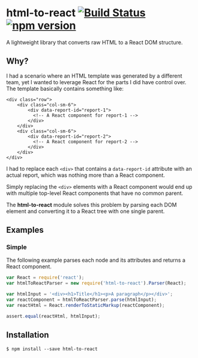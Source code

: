 # html-to-react [![Build Status](https://travis-ci.org/mikenikles/html-to-react.svg?branch=master)](https://travis-ci.org/mikenikles/html-to-react) [![npm version](https://badge.fury.io/js/html-to-react.svg)](http://badge.fury.io/js/html-to-react)
A lightweight library that converts raw HTML to a React DOM structure.

## Why?
I had a scenario where an HTML template was generated by a different team, yet I wanted to leverage React for the parts
I did have control over. The template basically contains something like:

```
<div class="row">
    <div class="col-sm-6">
        <div data-report-id="report-1">
          <!-- A React component for report-1 -->
        </div>
    </div>
    <div class="col-sm-6">
        <div data-report-id="report-2">
          <!-- A React component for report-2 -->
        </div>
    </div>
</div>
```

I had to replace each `<div>` that contains a `data-report-id` attribute with an actual report, which was nothing more
than a React component.

Simply replacing the `<div>` elements with a React component would end up with multiple top-level React components
that have no common parent.

The **html-to-react** module solves this problem by parsing each DOM element and converting it to a React tree with one
single parent.

## Examples

### Simple

The following example parses each node and its attributes and returns a React component.

```javascript
var React = require('react');
var htmlToReactParser = new require('html-to-react').Parser(React);

var htmlInput = '<div><h1>Title</h1><p>A paragraph</p></div>';
var reactComponent = htmlToReactParser.parse(htmlInput);
var reactHtml = React.renderToStaticMarkup(reactComponent);

assert.equal(reactHtml, htmlInput);
```

## Installation

`$ npm install --save html-to-react`
